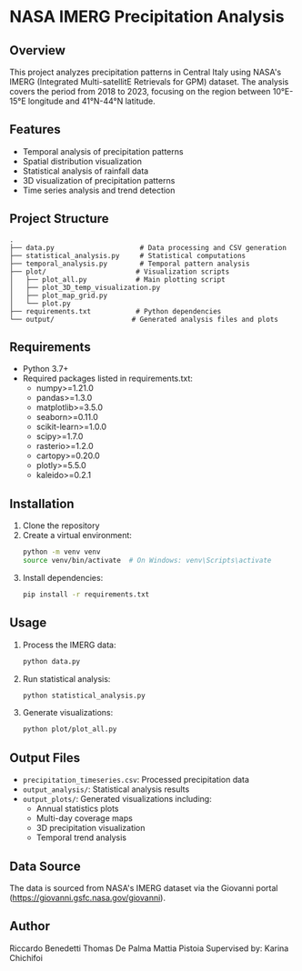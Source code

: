 # NASA IMERG Precipitation Analysis

## Overview
This project analyzes precipitation patterns in Central Italy using NASA's IMERG (Integrated Multi-satellitE Retrievals for GPM) dataset. The analysis covers the period from 2018 to 2023, focusing on the region between 10°E-15°E longitude and 41°N-44°N latitude.

## Features
- Temporal analysis of precipitation patterns
- Spatial distribution visualization
- Statistical analysis of rainfall data
- 3D visualization of precipitation patterns
- Time series analysis and trend detection

## Project Structure
```
.
├── data.py                     # Data processing and CSV generation
├── statistical_analysis.py     # Statistical computations
├── temporal_analysis.py        # Temporal pattern analysis
├── plot/                      # Visualization scripts
│   ├── plot_all.py            # Main plotting script
│   ├── plot_3D_temp_visualization.py
│   ├── plot_map_grid.py
│   └── plot.py
├── requirements.txt           # Python dependencies
└── output/                   # Generated analysis files and plots
```

## Requirements
- Python 3.7+
- Required packages listed in requirements.txt:
  - numpy>=1.21.0
  - pandas>=1.3.0
  - matplotlib>=3.5.0
  - seaborn>=0.11.0
  - scikit-learn>=1.0.0
  - scipy>=1.7.0
  - rasterio>=1.2.0
  - cartopy>=0.20.0
  - plotly>=5.5.0
  - kaleido>=0.2.1

## Installation
1. Clone the repository
2. Create a virtual environment:
   ```bash
   python -m venv venv
   source venv/bin/activate  # On Windows: venv\Scripts\activate
   ```
3. Install dependencies:
   ```bash
   pip install -r requirements.txt
   ```

## Usage
1. Process the IMERG data:
   ```bash
   python data.py
   ```
2. Run statistical analysis:
   ```bash
   python statistical_analysis.py
   ```
3. Generate visualizations:
   ```bash
   python plot/plot_all.py
   ```

## Output Files
- `precipitation_timeseries.csv`: Processed precipitation data
- `output_analysis/`: Statistical analysis results
- `output_plots/`: Generated visualizations including:
  - Annual statistics plots
  - Multi-day coverage maps
  - 3D precipitation visualization
  - Temporal trend analysis

## Data Source
The data is sourced from NASA's IMERG dataset via the Giovanni portal (https://giovanni.gsfc.nasa.gov/giovanni).


## Author
Riccardo Benedetti
Thomas De Palma
Mattia Pistoia
Supervised by: Karina Chichifoi